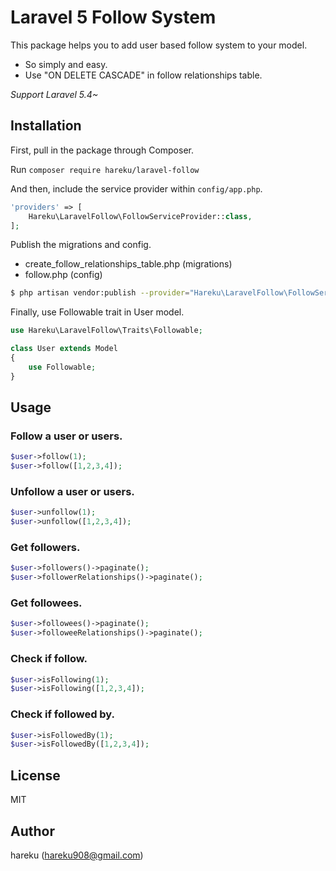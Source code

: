 # Laravel 5 Follow System

This package helps you to add user based follow system to your model.

* So simply and easy.
* Use "ON DELETE CASCADE" in follow relationships table.

*Support Laravel 5.4~*

## Installation

First, pull in the package through Composer.

Run `composer require hareku/laravel-follow`

And then, include the service provider within `config/app.php`.

```php
'providers' => [
    Hareku\LaravelFollow\FollowServiceProvider::class,
];
```

Publish the migrations and config.

* create_follow_relationships_table.php (migrations)
* follow.php (config)

```sh
$ php artisan vendor:publish --provider="Hareku\LaravelFollow\FollowServiceProvider"
```

Finally, use Followable trait in User model.

```php
use Hareku\LaravelFollow\Traits\Followable;

class User extends Model
{
    use Followable;
}
```

## Usage

### Follow a user or users.

```php
$user->follow(1);
$user->follow([1,2,3,4]);
```

### Unfollow a user or users.

```php
$user->unfollow(1);
$user->unfollow([1,2,3,4]);
```

### Get followers.

```php
$user->followers()->paginate();
$user->followerRelationships()->paginate();
```

### Get followees.

```php
$user->followees()->paginate();
$user->followeeRelationships()->paginate();
```

### Check if follow.
```php
$user->isFollowing(1);
$user->isFollowing([1,2,3,4]);
```

### Check if followed by.

```php
$user->isFollowedBy(1);
$user->isFollowedBy([1,2,3,4]);
```

## License

MIT

## Author

hareku (hareku908@gmail.com)

